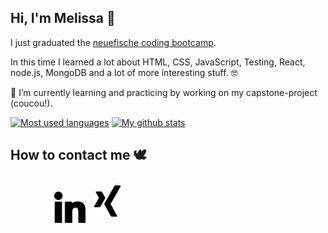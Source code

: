 ## Hi, I'm Melissa 🖖

I just graduated the [neuefische coding bootcamp](https://www.neuefische.de/). 

In this time I learned a lot about HTML, CSS, JavaScript, Testing, React, node.js, MongoDB and a lot of more interesting stuff. 🤓

 🌱 I’m currently learning and practicing by working on my capstone-project (coucou!). 

[![Most used languages](https://github-readme-stats.vercel.app/api/top-langs/?username=melissaceleste&layout=compact)](https://github.com/anuraghazra/github-readme-stats)
[![My github stats](https://github-readme-stats.vercel.app/api?username=melissaceleste)](https://github.com/anuraghazra/github-readme-stats)


## How to contact me 🕊

 [<img style="display: inline; margin-left: 70px;" src="./linkedin.png" width="50px">](https://www.linkedin.com/in/melissa-gries-8005821a5/)[<img style="display: inline; margin: 10px;" src="./xing.png" width="50px">](https://www.xing.com/profile/MelissaCeleste_Gries)

